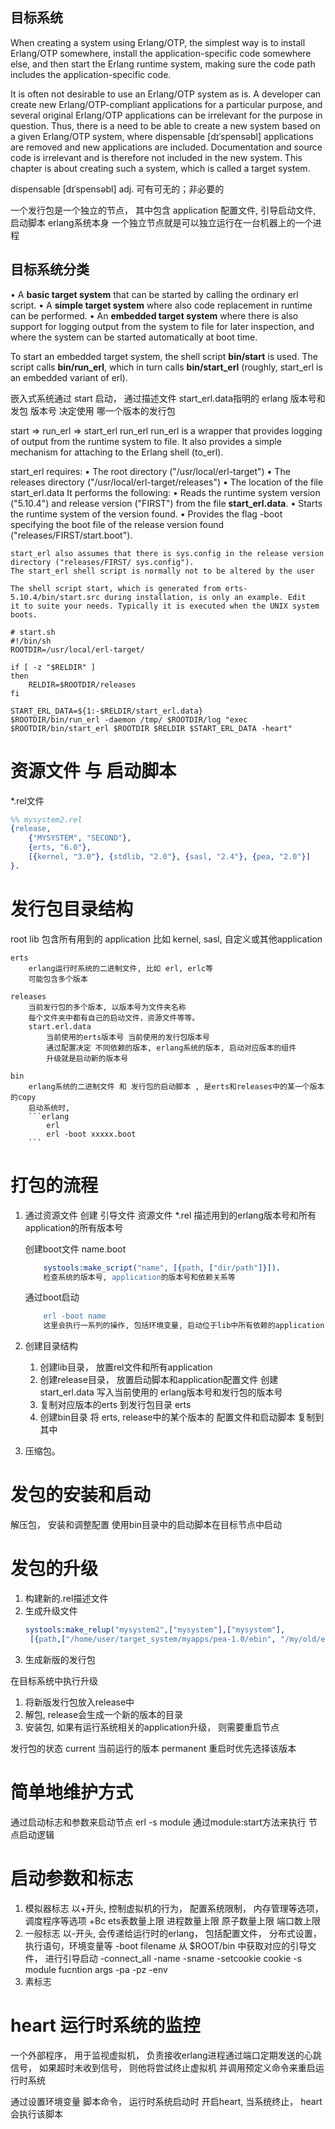 ## 目标系统
When creating a system using Erlang/OTP, the simplest way is to install Erlang/OTP somewhere, install the
application-specific code somewhere else, and then start the Erlang runtime system, making sure the code path includes
the application-specific code.

It is often not desirable to use an Erlang/OTP system as is. A developer can create new Erlang/OTP-compliant
applications for a particular purpose, and several original Erlang/OTP applications can be irrelevant for the purpose
in question. Thus, there is a need to be able to create a new system based on a given Erlang/OTP system, where
dispensable [dɪˈspensəbl] applications are removed and new applications are included.
Documentation and source code is irrelevant and is therefore not included in the new system.
This chapter is about creating such a system, which is called a target system.

dispensable [dɪˈspensəbl]  adj. 可有可无的；非必要的

一个发行包是一个独立的节点， 其中包含
    application
    配置文件, 引导启动文件, 启动脚本
    erlang系统本身
一个独立节点就是可以独立运行在一台机器上的一个进程

## 目标系统分类
• A **basic target system** that can be started by calling the ordinary erl script.
• A **simple target system** where also code replacement in runtime can be performed.
• An **embedded target system** where there is also support for logging output from the system to file for later
inspection, and where the system can be started automatically at boot time.

To start an embedded target system, the shell script **bin/start** is used.
The script calls **bin/run_erl**, which in turn calls **bin/start_erl** (roughly, start_erl is an embedded variant of erl).

嵌入式系统通过 start 启动， 通过描述文件 start_erl.data指明的 erlang 版本号和 发包 版本号 决定使用 哪一个版本的发行包

start => run_erl => start_erl
run_erl
    run_erl is a wrapper that provides logging of output from the runtime system to file.
    It also provides a simple mechanism for attaching to the Erlang shell (to_erl).

start_erl requires:
    • The root directory ("/usr/local/erl-target")
    • The releases directory ("/usr/local/erl-target/releases")
    • The location of the file start_erl.data
It performs the following:
    • Reads the runtime system version ("5.10.4") and release version ("FIRST") from the file **start_erl.data**.
    • Starts the runtime system of the version found.
    • Provides the flag -boot specifying the boot file of the release version found ("releases/FIRST/start.boot").

    start_erl also assumes that there is sys.config in the release version directory ("releases/FIRST/ sys.config").
    The start_erl shell script is normally not to be altered by the user

    The shell script start, which is generated from erts-5.10.4/bin/start.src during installation, is only an example. Edit
    it to suite your needs. Typically it is executed when the UNIX system boots.
```shell
# start.sh
#!/bin/sh
ROOTDIR=/usr/local/erl-target/

if [ -z "$RELDIR" ]
then
    RELDIR=$ROOTDIR/releases
fi

START_ERL_DATA=${1:-$RELDIR/start_erl.data}
$ROOTDIR/bin/run_erl -daemon /tmp/ $ROOTDIR/log "exec $ROOTDIR/bin/start_erl $ROOTDIR $RELDIR $START_ERL_DATA -heart"

```

# 资源文件 与 启动脚本
\*.rel文件
```erlang
%% mysystem2.rel
{release,
    {"MYSYSTEM", "SECOND"},
    {erts, "6.0"},
    [{kernel, "3.0"}, {stdlib, "2.0"}, {sasl, "2.4"}, {pea, "2.0"}]
}.
```

# 发行包目录结构
root
    lib
        包含所有用到的 application
        比如 kernel, sasl, 自定义或其他application

    erts
        erlang运行时系统的二进制文件, 比如 erl, erlc等
        可能包含多个版本

    releases
        当前发行包的多个版本, 以版本号为文件夹名称
        每个文件夹中都有自己的启动文件，资源文件等等。
        start.erl.data
            当前使用的erts版本号 当前使用的发行包版本号
            通过配置决定 不同依赖的版本, erlang系统的版本, 启动对应版本的组件
            升级就是启动新的版本号

    bin
        erlang系统的二进制文件 和 发行包的启动脚本 , 是erts和releases中的某一个版本的copy
        启动系统时,
        ```erlang
            erl
            erl -boot xxxxx.boot
        ```

# 打包的流程
1. 通过资源文件 创建 引导文件
    资源文件 \*.rel
        描述用到的erlang版本号和所有application的所有版本号

    创建boot文件 name.boot
    ```erlang
        systools:make_script("name", [{path, ["dir/path"]}]).
        检查系统的版本号, application的版本号和依赖关系等
    ```
    通过boot启动
    ```erlang
        erl -boot name
        这里会执行一系列的操作, 包括环境变量, 启动位于lib中所有依赖的application
    ```

2. 创建目录结构
    1. 创建lib目录，
        放置rel文件和所有application
    2. 创建release目录，
        放置启动脚本和application配置文件
        创建 start_erl.data 写入当前使用的 erlang版本号和发行包的版本号
    3. 复制对应版本的erts 到发行包目录 erts
    4. 创建bin目录
        将 erts, release中的某个版本的 配置文件和启动脚本 复制到其中

3. 压缩包。

# 发包的安装和启动
解压包， 安装和调整配置
使用bin目录中的启动脚本在目标节点中启动

# 发包的升级
1. 构建新的.rel描述文件
2. 生成升级文件
   ```erlang
   systools:make_relup("mysystem2",["mysystem"],["mysystem"],
    [{path,["/home/user/target_system/myapps/pea-1.0/ebin", "/my/old/erlang/lib/*/ebin"]}])
   ```
3. 生成新版的发行包

在目标系统中执行升级
1. 将新版发行包放入release中
2. 解包, release会生成一个新的版本的目录
3. 安装包, 如果有运行系统相关的application升级， 则需要重启节点

发行包的状态
    current
        当前运行的版本
    permanent
        重启时优先选择该版本

# 简单地维护方式
通过启动标志和参数来启动节点
erl -s module
通过module:start方法来执行 节点启动逻辑

# 启动参数和标志
1. 模拟器标志
    以+开头, 控制虚拟机的行为， 配置系统限制， 内存管理等选项， 调度程序等选项
    +Bc
    ets表数量上限
    进程数量上限
    原子数量上限
    端口数上限
2. 一般标志
    以-开头, 会传递给运行时的erlang， 包括配置文件， 分布式设置， 执行语句，环境变量等
    -boot filename  从 $ROOT/bin 中获取对应的引导文件， 进行引导启动
    -connect_all
    -name -sname
    -setcookie cookie
    -s module fucntion args
    -pa
    -pz
    -env
3. 素标志

# heart 运行时系统的监控
一个外部程序， 用于监视虚拟机， 负责接收erlang进程通过端口定期发送的心跳信号， 如果超时未收到信号， 则他将尝试终止虚拟机
并调用预定义命令来重启运行时系统

通过设置环境变量 脚本命令， 运行时系统启动时 开启heart, 当系统终止， heart会执行该脚本
